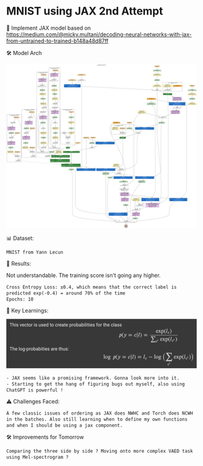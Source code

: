 # MNIST using JAX 2nd Attempt

🎯 Implement JAX model based on https://medium.com/@micky.multani/decoding-neural-networks-with-jax-from-untrained-to-trained-b148a48d87ff

🛠️ Model Arch

![](./model_graph.png)

📊 Dataset:

    MNIST from Yann Lecun

🔢 Results:

Not understandable. The training score isn't going any higher.


    Cross Entropy Loss: ±0.4, which means that the correct label is predicted exp(-0.4) = around 70% of the time
    Epochs: 10

<!-- Training Curve: (Optional, insert training loss/accuracy plot here) -->

🧩 Key Learnings:

![alt text](<CleanShot 2024-09-25 at 15.21.59@2x.png>)

    - JAX seems like a promising framework. Gonna look more into it.
    - Starting to get the hang of figuring bugs out myself, also using ChatGPT is powerful !

⚠️ Challenges Faced:

    A few classic issues of ordering as JAX does NWHC and Torch does NCWH in the batches. Also still learning when to define my own functions and when I should be using a jax component.

🛠️ Improvements for Tomorrow

    Comparing the three side by side ? Moving onto more complex VAED task using Mel-spectrogram ?